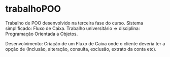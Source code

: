 # trabalhoPOO
Trabalho de POO desenvolvido na terceira fase do curso. Sistema simplificado: Fluxo de Caixa.
Trabalho universitário => disciplina: Programação Orientada a Objetos.

Desenvolvimento: Criação de um Fluxo de Caixa onde o cliente deveria ter a opção de (Inclusão, alteração, consulta, exclusão, extrato da conta etc).
                                            
